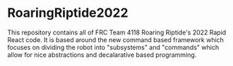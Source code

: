 # RoaringRiptide2022
This repository contains all of FRC Team 4118 Roaring Riptide's 2022 Rapid React code. It is based around the new command based framework which focuses on dividing the robot into "subsystems" and "commands" which allow for nice abstractions and decalarative based programming.
